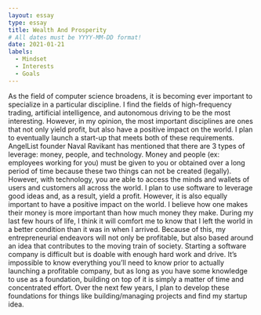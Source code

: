 ```yaml
---
layout: essay
type: essay
title: Wealth And Prosperity
# All dates must be YYYY-MM-DD format!
date: 2021-01-21
labels:
  - Mindset
  - Interests
  - Goals
---	
```


As the field of computer science broadens, it is becoming ever important to specialize in a particular discipline. I find the fields of high-frequency trading, artificial intelligence, and autonomous driving to be the most interesting. However, in my opinion, the most important disciplines are ones that not only yield profit, but also have a positive impact on the world. I plan to eventually launch a start-up that meets both of these requirements.
AngelList founder Naval Ravikant has mentioned that there are 3 types of leverage: money, people, and technology. Money and people (ex: employees working for you) must be given to you or obtained over a long period of time because these two things can not be created (legally). However, with technology, you are able to access the minds and wallets of users and customers all across the world. I plan to use software to leverage good ideas and, as a result, yield a profit.
However, it is also equally important to have a positive impact on the world. I believe how one makes their money is more important than how much money they make. During my last few hours of life, I think it will comfort me to know that I left the world in a better condition than it was in when I arrived. Because of this, my entrepreneurial endeavors will not only be profitable, but also based around an idea that contributes to the moving train of society.
Starting a software company is difficult but is doable with enough hard work and drive. It’s impossible to know everything you’ll need to know prior to actually launching a profitable company, but as long as you have some knowledge to use as a foundation, building on top of it is simply a matter of time and concentrated effort. Over the next few years, I plan to develop these foundations for things like building/managing projects and find my startup idea. 
